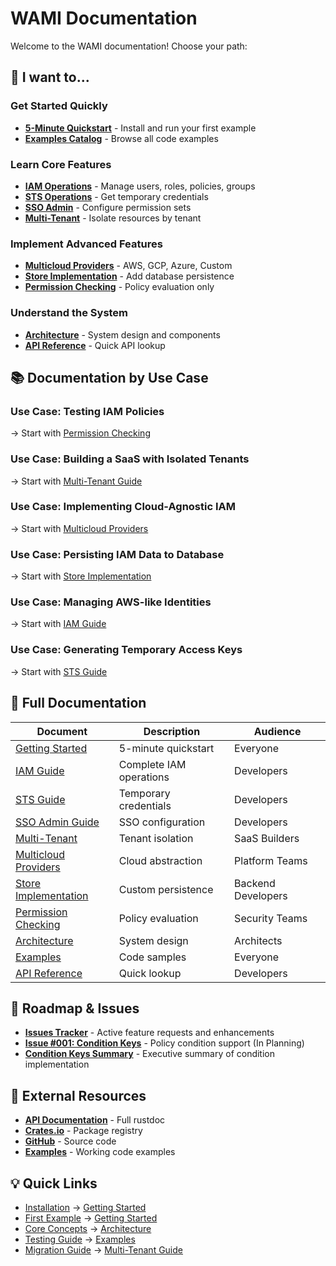 # WAMI Documentation

Welcome to the WAMI documentation! Choose your path:

## 🎯 I want to...

### Get Started Quickly
- **[5-Minute Quickstart](GETTING_STARTED.md)** - Install and run your first example
- **[Examples Catalog](EXAMPLES.md)** - Browse all code examples

### Learn Core Features
- **[IAM Operations](IAM_GUIDE.md)** - Manage users, roles, policies, groups
- **[STS Operations](STS_GUIDE.md)** - Get temporary credentials
- **[SSO Admin](SSO_ADMIN_GUIDE.md)** - Configure permission sets
- **[Multi-Tenant](MULTI_TENANT_GUIDE.md)** - Isolate resources by tenant

### Implement Advanced Features
- **[Multicloud Providers](MULTICLOUD_PROVIDERS.md)** - AWS, GCP, Azure, Custom
- **[Store Implementation](STORE_IMPLEMENTATION.md)** - Add database persistence
- **[Permission Checking](PERMISSION_CHECKING.md)** - Policy evaluation only

### Understand the System
- **[Architecture](ARCHITECTURE.md)** - System design and components
- **[API Reference](API_REFERENCE.md)** - Quick API lookup

## 📚 Documentation by Use Case

### Use Case: Testing IAM Policies
→ Start with [Permission Checking](PERMISSION_CHECKING.md)

### Use Case: Building a SaaS with Isolated Tenants
→ Start with [Multi-Tenant Guide](MULTI_TENANT_GUIDE.md)

### Use Case: Implementing Cloud-Agnostic IAM
→ Start with [Multicloud Providers](MULTICLOUD_PROVIDERS.md)

### Use Case: Persisting IAM Data to Database
→ Start with [Store Implementation](STORE_IMPLEMENTATION.md)

### Use Case: Managing AWS-like Identities
→ Start with [IAM Guide](IAM_GUIDE.md)

### Use Case: Generating Temporary Access Keys
→ Start with [STS Guide](STS_GUIDE.md)

## 📖 Full Documentation

| Document | Description | Audience |
|----------|-------------|----------|
| [Getting Started](GETTING_STARTED.md) | 5-minute quickstart | Everyone |
| [IAM Guide](IAM_GUIDE.md) | Complete IAM operations | Developers |
| [STS Guide](STS_GUIDE.md) | Temporary credentials | Developers |
| [SSO Admin Guide](SSO_ADMIN_GUIDE.md) | SSO configuration | Developers |
| [Multi-Tenant](MULTI_TENANT_GUIDE.md) | Tenant isolation | SaaS Builders |
| [Multicloud Providers](MULTICLOUD_PROVIDERS.md) | Cloud abstraction | Platform Teams |
| [Store Implementation](STORE_IMPLEMENTATION.md) | Custom persistence | Backend Developers |
| [Permission Checking](PERMISSION_CHECKING.md) | Policy evaluation | Security Teams |
| [Architecture](ARCHITECTURE.md) | System design | Architects |
| [Examples](EXAMPLES.md) | Code samples | Everyone |
| [API Reference](API_REFERENCE.md) | Quick lookup | Developers |

## 🚀 Roadmap & Issues

- **[Issues Tracker](issues/README.md)** - Active feature requests and enhancements
- **[Issue #001: Condition Keys](issues/ISSUE_001_CONDITION_KEYS.md)** - Policy condition support (In Planning)
- **[Condition Keys Summary](CONDITION_KEYS_SUMMARY.md)** - Executive summary of condition implementation

## 🔗 External Resources

- **[API Documentation](https://docs.rs/wami)** - Full rustdoc
- **[Crates.io](https://crates.io/crates/wami)** - Package registry
- **[GitHub](https://github.com/lsh0x/wami)** - Source code
- **[Examples](../examples/)** - Working code examples

## 💡 Quick Links

- [Installation](#) → [Getting Started](GETTING_STARTED.md#installation)
- [First Example](#) → [Getting Started](GETTING_STARTED.md#your-first-example)
- [Core Concepts](#) → [Architecture](ARCHITECTURE.md#core-concepts)
- [Testing Guide](#) → [Examples](EXAMPLES.md#testing-examples)
- [Migration Guide](#) → [Multi-Tenant Guide](MULTI_TENANT_GUIDE.md#migration-guide)

